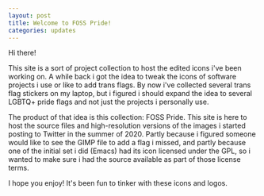 ```yaml
---
layout: post
title: Welcome to FOSS Pride!
categories: updates
---
```


Hi there!

This site is a sort of project collection to host the edited icons i've been working on. A while
back i got the idea to tweak the icons of software projects i use or like to add trans flags. By now
i've collected several trans flag stickers on my laptop, but i figured i should expand the idea to
several LGBTQ+ pride flags and not just the projects i personally use.

The product of that idea is this collection: FOSS Pride. This site is here to host the source files
and high-resolution versions of the images i started posting to Twitter in the summer of 2020.
Partly because i figured someone would like to see the GIMP file to add a flag i missed, and partly
because one of the initial set i did (Emacs) had its icon licensed under the GPL, so i wanted to
make sure i had the source available as part of those license terms.

I hope you enjoy! It's been fun to tinker with these icons and logos.
